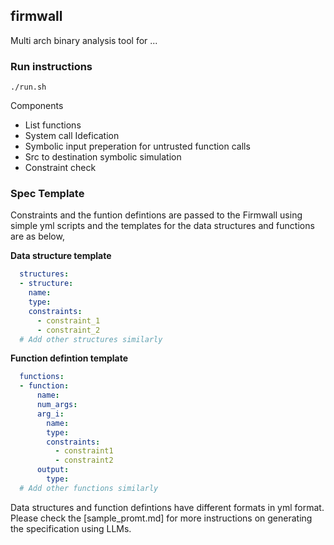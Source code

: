 firmwall
---

Multi arch binary analysis tool for ...


### Run instructions

```shell
./run.sh
```

Components

- List functions
- System call Idefication
- Symbolic input preperation for untrusted function calls
- Src to destination symbolic simulation
- Constraint check


### Spec Template

Constraints and the funtion defintions are passed to the Firmwall using simple yml scripts and the templates for the data structures and functions are as below,

__Data structure template__

```yml
  structures:
  -	structure:
    name: 
    type: 
    constraints: 
      - constraint_1
      - constraint_2
  # Add other structures similarly
```

__Function defintion template__

```yml
  functions:
  - function:
      name: 
      num_args: 
      arg_i: 
        name:
        type: 
        constraints:
          - constraint1
          - constraint2
      output:
        type:
  # Add other functions similarly
```

Data structures and function defintions have different formats in yml format. Please check the [sample_promt.md] for more instructions on generating the specification using LLMs.